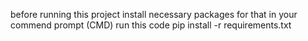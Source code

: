 before running this project install necessary packages
for that in your commend prompt (CMD) run this code
pip install -r requirements.txt
